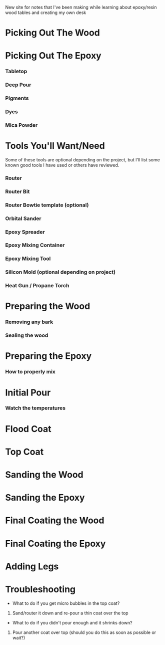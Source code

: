 New site for notes that I've been making while learning about epoxy/resin wood tables and creating my own desk

# Picking Out The Wood

# Picking Out The Epoxy

### Tabletop

### Deep Pour

### Pigments

### Dyes

### Mica Powder

# Tools You'll Want/Need
Some of these tools are optional depending on the project, but I'll list some known good tools I have used or others have reviewed.

### Router

### Router Bit

### Router Bowtie template (optional)

### Orbital Sander

### Epoxy Spreader

### Epoxy Mixing Container

### Epoxy Mixing Tool

### Silicon Mold (optional depending on project)

### Heat Gun / Propane Torch

# Preparing the Wood

### Removing any bark

### Sealing the wood

# Preparing the Epoxy

### How to properly mix

# Initial Pour

### Watch the temperatures

# Flood Coat

# Top Coat

# Sanding the Wood

# Sanding the Epoxy

# Final Coating the Wood

# Final Coating the Epoxy

# Adding Legs

# Troubleshooting

 * What to do if you get micro bubbles in the top coat?
 1. Sand/router it down and re-pour a thin coat over the top

 * What to do if you didn't pour enough and it shrinks down?
 1. Pour another coat over top (should you do this as soon as possible or wait?)
